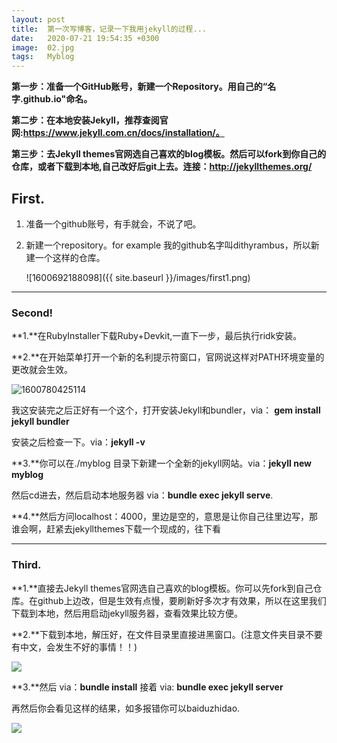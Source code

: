 ```yaml
---
layout: post
title:  第一次写博客，记录一下我用jekyll的过程...
date:   2020-07-21 19:54:35 +0300
image:  02.jpg
tags:   Myblog
---
```

**第一步：准备一个GitHub账号，新建一个Repository。用自己的“名字.github.io"命名。**

**第二步：在本地安装Jekyll，推荐查阅官网:https://www.jekyll.com.cn/docs/installation/。**

**第三步：去Jekyll themes官网选自己喜欢的blog模板。然后可以fork到你自己的仓库，或者下载到本地,自己改好后git上去。连接：http://jekyllthemes.org/**



## First.

1. 准备一个github账号，有手就会，不说了吧。

2. 新建一个repository。for example 我的github名字叫dithyrambus，所以新建一个这样的仓库。

   ![1600692188098]({{ site.baseurl }}/images/first1.png)

***

### Second!

**1.**在RubyInstaller下载Ruby+Devkit,一直下一步，最后执行ridk安装。

**2.**在开始菜单打开一个新的名利提示符窗口，官网说这样对PATH环境变量的更改就会生效。

![1600780425114]({{site.baseurl}}/images/second1.png)

我这安装完之后正好有一个这个，打开安装Jekyll和bundler，via： **gem install jekyll bundler** 

安装之后检查一下。via：**jekyll -v**

**3.**你可以在./myblog 目录下新建一个全新的jekyll网站。via：**jekyll new myblog**

然后cd进去，然后启动本地服务器 via：**bundle exec jekyll serve**.

**4.**然后方问localhost：4000，里边是空的，意思是让你自己往里边写，那谁会啊，赶紧去jekyllthemes下载一个现成的，往下看

****

### Third.

**1.**直接去Jekyll themes官网选自己喜欢的blog模板。你可以先fork到自己仓库。在github上边改，但是生效有点慢，要刷新好多次才有效果，所以在这里我们下载到本地，然后用启动jekyll服务器，查看效果比较方便。

**2.**下载到本地，解压好，在文件目录里直接进黑窗口。(注意文件夹目录不要有中文，会发生不好的事情！！)

![]({{site.baseurl}}\images\third1.png)

**3.**然后    via：**bundle install**            接着 via: **bundle exec jekyll server**

再然后你会看见这样的结果，如多报错你可以baiduzhidao.

![]({{site.baserul}}\images\third2.png)